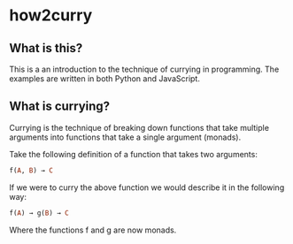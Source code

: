 # how2curry

## What is this?
This is a an introduction to the technique of currying in programming. The examples are written in both Python and JavaScript.

## What is currying?
Currying is the technique of breaking down functions that take multiple arguments into functions that take a single argument (monads).

Take the following definition of a function that takes two arguments:

```haskell
f(A, B) → C
```

If we were to curry the above function we would describe it in the following way:

```haskell
f(A) → g(B) → C
```

Where the functions f and g are now monads.
